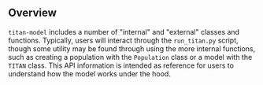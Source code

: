 ## Overview

`titan-model` includes a number of "internal" and "external" classes and functions.
Typically, users will interact through the `run_titan.py` script, though some utility
may be found through using the more internal functions, such as creating a population
with the `Population` class or a model with the `TITAN` class. This API 
information is intended as reference for users to understand how the model works
under the hood.
